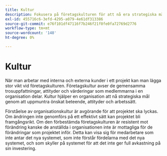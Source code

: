 ```yaml
---
title: Kultur
description: Fokusera på företagskulturen för att nå era strategiska mål.
exl-id: 455716c6-3efd-4295-a079-4e61df313386
source-git-commit: e76f101df47116f7b246f21f0fe0fa72769d2776
workflow-type: tm+mt
source-wordcount: '148'
ht-degree: 0%

---
```


# Kultur

När man arbetar med interna och externa kunder i ett projekt kan man lägga stor vikt vid företagskulturen. Företagskultur avser de gemensamma trosuppfattningar, attityder och värderingar som medlemmarna i en organisation delar. Kultur hjälper en organisation att nå strategiska mål genom att uppmuntra önskat beteende, attityder och arbetssätt.

Förståelse av organisationskultur är avgörande för att projektet ska lyckas. Om ändringen inte genomförs på ett effektivt sätt kan projektet bli framgångsrikt. Om den förbestämda företagskulturen är resistent mot förändring kanske de anställda i organisationen inte är mottagliga för de förändringar som projektet inför. Detta kan visa sig för medarbetare som inte antar det nya systemet, som inte förstår fördelarna med det nya systemet, och som skyller på systemet för att det inte ger full avkastning på sin investering.
